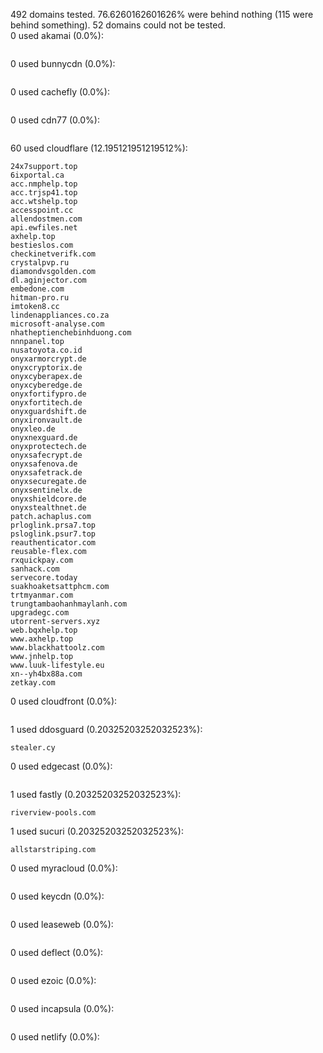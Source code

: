492 domains tested. 76.6260162601626% were behind nothing (115 were behind something). 52 domains could not be tested.<br>
0 used akamai (0.0%):
```

```

0 used bunnycdn (0.0%):
```

```

0 used cachefly (0.0%):
```

```

0 used cdn77 (0.0%):
```

```

60 used cloudflare (12.195121951219512%):
```
24x7support.top
6ixportal.ca
acc.nmphelp.top
acc.trjsp41.top
acc.wtshelp.top
accesspoint.cc
allendostmen.com
api.ewfiles.net
axhelp.top
bestieslos.com
checkinetverifk.com
crystalpvp.ru
diamondvsgolden.com
dl.aginjector.com
embedone.com
hitman-pro.ru
imtoken8.cc
lindenappliances.co.za
microsoft-analyse.com
nhatheptienchebinhduong.com
nnnpanel.top
nusatoyota.co.id
onyxarmorcrypt.de
onyxcryptorix.de
onyxcyberapex.de
onyxcyberedge.de
onyxfortifypro.de
onyxfortitech.de
onyxguardshift.de
onyxironvault.de
onyxleo.de
onyxnexguard.de
onyxprotectech.de
onyxsafecrypt.de
onyxsafenova.de
onyxsafetrack.de
onyxsecuregate.de
onyxsentinelx.de
onyxshieldcore.de
onyxstealthnet.de
patch.achaplus.com
prloglink.prsa7.top
psloglink.psur7.top
reauthenticator.com
reusable-flex.com
rxquickpay.com
sanhack.com
servecore.today
suakhoaketsattphcm.com
trtmyanmar.com
trungtambaohanhmaylanh.com
upgradegc.com
utorrent-servers.xyz
web.bqxhelp.top
www.axhelp.top
www.blackhattoolz.com
www.jnhelp.top
www.luuk-lifestyle.eu
xn--yh4bx88a.com
zetkay.com
```

0 used cloudfront (0.0%):
```

```

1 used ddosguard (0.20325203252032523%):
```
stealer.cy
```

0 used edgecast (0.0%):
```

```

1 used fastly (0.20325203252032523%):
```
riverview-pools.com
```

1 used sucuri (0.20325203252032523%):
```
allstarstriping.com
```

0 used myracloud (0.0%):
```

```

0 used keycdn (0.0%):
```

```

0 used leaseweb (0.0%):
```

```

0 used deflect (0.0%):
```

```

0 used ezoic (0.0%):
```

```

0 used incapsula (0.0%):
```

```

0 used netlify (0.0%):
```

```
